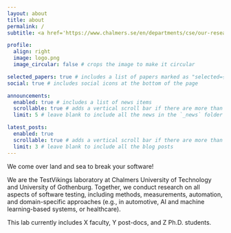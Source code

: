 ```yaml
---
layout: about
title: about
permalink: /
subtitle: <a href='https://www.chalmers.se/en/departments/cse/our-research/interaction-design-and-software-engineering/'>Chalmers University of Technology and University of Gothenburg</a> 

profile:
  align: right
  image: logo.png
  image_circular: false # crops the image to make it circular

selected_papers: true # includes a list of papers marked as "selected={true}"
social: true # includes social icons at the bottom of the page

announcements:
  enabled: true # includes a list of news items
  scrollable: true # adds a vertical scroll bar if there are more than 3 news items
  limit: 5 # leave blank to include all the news in the `_news` folder

latest_posts:
  enabled: true
  scrollable: true # adds a vertical scroll bar if there are more than 3 new posts items
  limit: 3 # leave blank to include all the blog posts
---
```


We come over land and sea to break your software!

We are the TestVikings laboratory at Chalmers University of Technology and University of Gothenburg. Together, we conduct research on all aspects of software testing, including methods, measurements, automation, and domain-specific approaches (e.g., in automotive, AI and machine learning-based systems, or healthcare).

This lab currently includes X faculty, Y post-docs, and Z Ph.D. students. 
